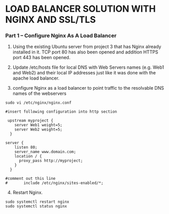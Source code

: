 # LOAD BALANCER SOLUTION WITH NGINX AND SSL/TLS

### Part 1 – Configure Nginx As A Load Balancer
1. Using the existing Ubuntu server from project 3 that has Nginx already installed in it. TCP port 80 has also been opened and addition HTTPS port 443 has been opened.

2. Update /etc/hosts file for local DNS with Web Servers names (e.g. Web1 and Web2) and their local IP addresses just like it was done with the apache load balancer.

3. configure Nginx as a load balancer to point traffic to the resolvable DNS names of the webservers
```
sudo vi /etc/nginx/nginx.conf

#insert following configuration into http section

 upstream myproject {
    server Web1 weight=5;
    server Web2 weight=5;
  }

server {
    listen 80;
    server_name www.domain.com;
    location / {
      proxy_pass http://myproject;
    }
  }

#comment out this line
#       include /etc/nginx/sites-enabled/*;
```
4. Restart Nginx.
```
sudo systemctl restart nginx
sudo systemctl status nginx
```
